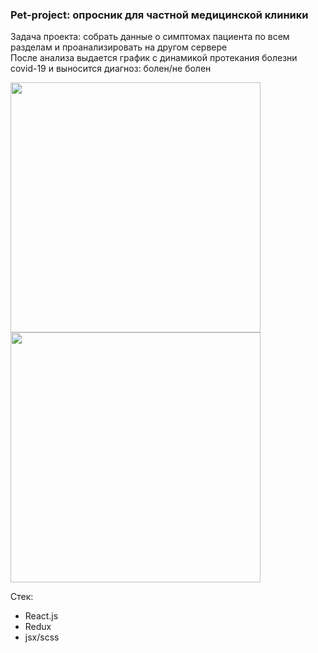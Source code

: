 <h3>Pet-project: опросник для частной медицинской клиники</h3>
<p>
    Задача проекта: собрать данные о симптомах пациента по всем разделам и проанализировать на другом сервере <br>
    После анализа выдается график с динамикой протекания болезни covid-19 и выносится диагноз: болен/не болен
</p>

<img src="https://i.imgur.com/vlgFBLK.png" width="400" />
<img src="https://i.imgur.com/zuO13om.png" width="400" />

<p>Стек:</p>
<ul>
    <li>React.js</li>
    <li>Redux</li>
    <li>jsx/scss</li>
</ul>
